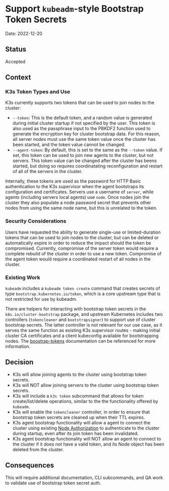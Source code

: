 # Support `kubeadm`-style Bootstrap Token Secrets

Date: 2022-12-20

## Status

Accepted

## Context

### K3s Token Types and Use

K3s currently supports two tokens that can be used to join nodes to the cluster:
* `--token`: This is the default token, and a random value is generated during initial cluster startup if not
  specified by the user. This token is also used as the passphrase input to the PBKDF2 function used to generate
  the encryption key for cluster bootstrap data. For this reason, all server nodes must use the same token value
  once the cluster has been started, and the token value cannot be changed.
* `--agent-token`: By default, this is set to the same as the `--token` value. If set, this token can be used
  to join new agents to the cluster, but not servers. This token value can be changed after the cluster has
  beens started, but doing so requires coordinatating reconfiguration and restart of all of the servers in the
  cluster.

Internally, these tokens are used as the password for HTTP Basic authentication to the K3s supervisor when the
agent bootstraps its configuration and certificates. Servers use a username of `server`, while agents
(including servers local agents) use `node`. Once nodes join the cluster they also populate a node password
secret that prevents other nodes from using the same node name, but this is unrelated to the token.

### Security Considerations

Users have requested the ability to generate single-use or limited-duration tokens that can be used to join
nodes to the cluster, but can be deleted or automatically expire in order to reduce the impact should the
token be compromised. Currently, compromise of the server token would require a complete rebuild of the
cluster in order to use a new token. Compromise of the agent token would require a coordinated restart of all
nodes in the cluster.

### Existing Work

`kubeadm` includes a `kubeadm token create` command that creates secrets of type
`bootstrap.kubernetes.io/token`, which is a core upstream type that is not restricted for use by kubeadm.

There are helpers for interacting with bootstrap token secrets in the `k8s.io/cluster-bootstrap` package, and
upstream Kubernetes includes two controllers (`tokencleaner` and `bootstrapsigner`) to support use of cluster
bootstrap secrets. The latter controller is not relevant for our use case, as it serves the same function as
existing K3s supervisor routes - making initial cluster CA certificates and a client kubeconfig available for
bootstrapping nodes. The [boostrap-tokens](https://kubernetes.io/docs/reference/access-authn-authz/bootstrap-tokens/)
documentation can be referenced for more information.

## Decision

* K3s will allow joining agents to the cluster using bootstrap token secrets.
* K3s will NOT allow joining servers to the cluster using bootstrap token secrets.
* K3s will include a `k3s token` subcommand that allows for token create/list/delete operations, similar to
  the the functionality offered by `kubeadm`.
* K3s will enable the `tokencleaner` controller, in order to ensure that bootstrap token secrets are cleaned
  up when their TTL expires.
* K3s agent bootstrap functionality will allow a agent to connect the cluster using existing [Node
  Authorization](https://kubernetes.io/docs/reference/access-authn-authz/node/) to authenticate to the
  cluster during startup, even after its join token has been invalidated.
* K3s agent bootstrap functionality will NOT allow an agent to connect to the cluster if it does not have a valid
  token, and its Node object has been deleted from the cluster.

## Consequences

This will require additional documentation, CLI subcommands, and QA work to validate use of bootstrap token secret auth.
